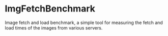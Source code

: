 # ImgFetchBenchmark
Image fetch and load benchmark, a simple tool for measuring the fetch and load times of the images from various servers.
